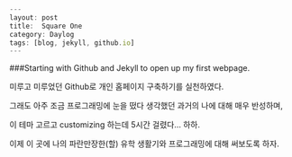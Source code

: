 ```js
---
layout: post
title: 	Square One
category: Daylog
tags: [blog, jekyll, github.io]
---
```



###Starting with Github and Jekyll to open up my first webpage.



미루고 미루었던 Github로 개인 홈페이지 구축하기를 실천하였다.

그래도 아주 조금 프로그래밍에 눈을 떴다 생각했던 과거의 나에 대해 매우 반성하며,

이 테마 고르고 customizing 하는데 5시간 걸렸다… 하하.



이제 이 곳에 나의 파란만장한(할) 유학 생활기와 프로그래밍에 대해 써보도록 하자.